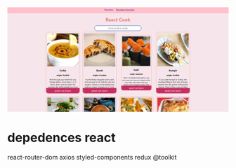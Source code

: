 ##

![image](./redme/MealsApp.png)

# depedences react

react-router-dom
axios
styled-components
redux @toolkit
